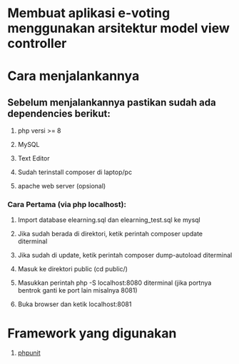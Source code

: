 <h1>Membuat aplikasi e-voting menggunakan arsitektur model view controller</h1>

<h1>Cara menjalankannya</h1>
<h2>Sebelum menjalankannya pastikan sudah ada dependencies berikut:</h2>
    <ol>
        <li>
            <p>php versi >= 8</p>
        </li>
        <li>
            <p>MySQL</p>
        </li>
        <li>
            <p>Text Editor</p>
        </li>
        <li>
            <p>Sudah terinstall composer di laptop/pc</p>
        </li>
        <li>
            <p>apache web server (opsional)</p>
        </li>
    </ol>
<h3>Cara Pertama (via php localhost):</h3>
<ol>
    <li>
        <p>Import database elearning.sql dan elearning_test.sql ke mysql </p>
    </li>
    <li>
        <p>Jika sudah berada di direktori, ketik perintah composer update diterminal</p>
    </li>
    <li>
        <p>Jika sudah di update, ketik perintah composer dump-autoload  diterminal</p>
    </li>
    <li>
        <p>Masuk ke direktori public (cd public/)</p>
    </li>
    <li>
        <p>Masukkan perintah php -S localhost:8080 diterminal (jika portnya bentrok ganti ke port lain misalnya 8081)</p>
    </li>
    <li>
        <p>Buka browser dan ketik localhost:8081</p>
    </li>
</ol>

<h1>Framework yang digunakan</h1>
<ol>
    <li><a href="https://phpunit.de/">phpunit</a></li>
</ol>